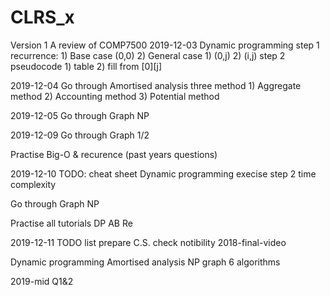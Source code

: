 # CLRS_x

Version 1
A review of COMP7500
2019-12-03 Dynamic programming
    step 1 recurrence: 
        1) Base case (0,0)
        2) General case
            1) (0,j)
            2) (i,j)
    step 2 pseudocode
        1) table
        2) fill from [0][j]

2019-12-04 
Go through
    Amortised analysis
        three method
            1) Aggregate method
            2) Accounting method
            3) Potential method

2019-12-05 
Go through
    Graph
    NP

2019-12-09
Go through
    Graph 1/2

Practise
    Big-O & recurence (past years questions)



2019-12-10
TODO:
    cheat sheet
    Dynamic programming execise
        step 2
        time complexity
        
Go through
    Graph
    NP

Practise
    all tutorials
    DP
    AB
    Re

2019-12-11 
TODO list
prepare C.S.
    check notibility
    2018-final-video

Dynamic programming
Amortised analysis
NP
graph
    6 algorithms

2019-mid Q1&2


